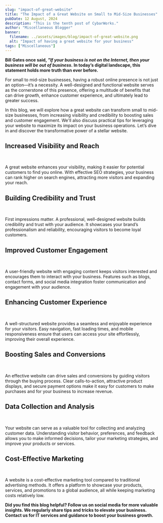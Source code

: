 ```yaml
---
slug: "impact-of-great-website"
title: "The Impact of a Great Website on Small to Mid-Size Businesses"
pubDate: 12 August, 2024
description: "This is the tenth post of CybarWorks."
author: "Miscellaneous Blogger"
banner:
  filename: ../assets/images/blog/impact-of-great-website.png
  alt: "Impact of having a great website for your business"
tags: ["Miscellaneous"]
---
```


**Bill Gates once said, *"If your business is not on the Internet, then your business will be out of business.* In today’s digital landscape, this statement holds more truth than ever before.**

For small to mid-size businesses, having a robust online presence is not just an option—it’s a necessity. A well-designed and functional website serves as the cornerstone of this presence, offering a multitude of benefits that can drive growth, enhance customer experience, and ultimately lead to greater success.

In this blog, we will explore how a great website can transform small to mid-size businesses, from increasing visibility and credibility to boosting sales and customer engagement. We'll also discuss practical tips for leveraging your website to maximize its impact on your business operations. Let’s dive in and discover the transformative power of a stellar website.

## Increased Visibility and Reach

   <br />

A great website enhances your visibility, making it easier for potential customers to find you online. With effective SEO strategies, your business can rank higher on search engines, attracting more visitors and expanding your reach.

## Building Credibility and Trust

   <br />

First impressions matter. A professional, well-designed website builds credibility and trust with your audience. It showcases your brand’s professionalism and reliability, encouraging visitors to become loyal customers.

## Improved Customer Engagement

   <br />

A user-friendly website with engaging content keeps visitors interested and encourages them to interact with your business. Features such as blogs, contact forms, and social media integration foster communication and engagement with your audience.

## Enhancing Customer Experience

   <br />

A well-structured website provides a seamless and enjoyable experience for your visitors. Easy navigation, fast loading times, and mobile responsiveness ensure that users can access your site effortlessly, improving their overall experience.

## Boosting Sales and Conversions

   <br />

An effective website can drive sales and conversions by guiding visitors through the buying process. Clear calls-to-action, attractive product displays, and secure payment options make it easy for customers to make purchases and for your business to increase revenue.

## Data Collection and Analysis

   <br />

Your website can serve as a valuable tool for collecting and analyzing customer data. Understanding visitor behavior, preferences, and feedback allows you to make informed decisions, tailor your marketing strategies, and improve your products or services.

## Cost-Effective Marketing

   <br />

A website is a cost-effective marketing tool compared to traditional advertising methods. It offers a platform to showcase your products, services, and promotions to a global audience, all while keeping marketing costs relatively low.

**Did you find this blog helpful? Follow us on social media for more valuable insights. We regularly share tips and tricks to elevate your business. Contact us for IT services and guidance to boost your business growth.**
